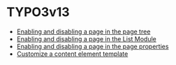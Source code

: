 # TYPO3v13

* [Enabling and disabling a page in the page tree](/10GettingStarted/20BasicConfiguration/10BackendBasics/EnablingAndDisablingAPageInThePageTree.md)
* [Enabling and disabling a page in the List Module](/10GettingStarted/20BasicConfiguration/10BackendBasics/EnablingAndDisablingAPageInTheListModule.md)
* [Enabling and disabling a page in the page properties](/10GettingStarted/20BasicConfiguration/10BackendBasics/EnablingAndDisablingAPageInThePageProperties.md)
* [Customize a content element template](/20BuildingWebsites/10ContentManagement/20CreateCustomContentElements/CustomizeAContentElementTemplate.md)
